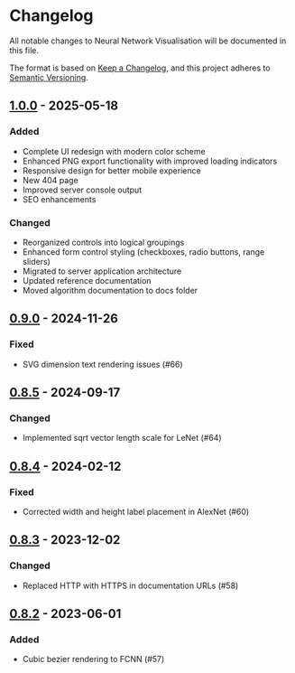 # Changelog

All notable changes to Neural Network Visualisation will be documented in this file.

The format is based on [Keep a Changelog](https://keepachangelog.com/en/1.0.0/),
and this project adheres to [Semantic Versioning](https://semver.org/spec/v2.0.0.html).

## [1.0.0] - 2025-05-18

### Added
- Complete UI redesign with modern color scheme
- Enhanced PNG export functionality with improved loading indicators
- Responsive design for better mobile experience
- New 404 page
- Improved server console output
- SEO enhancements

### Changed
- Reorganized controls into logical groupings
- Enhanced form control styling (checkboxes, radio buttons, range sliders)
- Migrated to server application architecture
- Updated reference documentation
- Moved algorithm documentation to docs folder

## [0.9.0] - 2024-11-26

### Fixed
- SVG dimension text rendering issues (#66)

## [0.8.5] - 2024-09-17

### Changed
- Implemented sqrt vector length scale for LeNet (#64)

## [0.8.4] - 2024-02-12

### Fixed
- Corrected width and height label placement in AlexNet (#60)

## [0.8.3] - 2023-12-02

### Changed
- Replaced HTTP with HTTPS in documentation URLs (#58)

## [0.8.2] - 2023-06-01

### Added
- Cubic bezier rendering to FCNN (#57)

[1.0.0]: https://github.com/vuhung16au/Neural-Network-Visualisation/compare/v0.9.0...v1.0.0
[0.9.0]: https://github.com/vuhung16au/Neural-Network-Visualisation/compare/v0.8.5...v0.9.0
[0.8.5]: https://github.com/vuhung16au/Neural-Network-Visualisation/compare/v0.8.4...v0.8.5
[0.8.4]: https://github.com/vuhung16au/Neural-Network-Visualisation/compare/v0.8.3...v0.8.4
[0.8.3]: https://github.com/vuhung16au/Neural-Network-Visualisation/compare/v0.8.2...v0.8.3
[0.8.2]: https://github.com/vuhung16au/Neural-Network-Visualisation/releases/tag/v0.8.2
